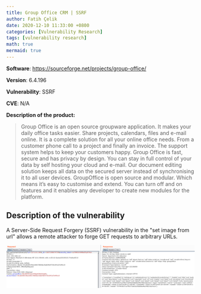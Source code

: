 ```yaml
---
title: Group Office CRM | SSRF
author: Fatih Çelik
date: 2020-12-10 11:33:00 +0800
categories: [Vulnerability Research]
tags: [vulnerability research]
math: true
mermaid: true
---
```


**Software**: https://sourceforge.net/projects/group-office/

**Version**: 6.4.196

**Vulnerability**: SSRF

**CVE**: N/A

**Description of the product:**

> Group Office is an open source groupware application. It makes your daily office tasks easier. Share projects, calendars, files and e-mail online. It is a complete solution for all your online office needs. From a customer phone call to a project and finally an invoice. The support system helps to keep your customers happy. Group Office is fast, secure and has privacy by design. You can stay in full control of your data by self hosting your cloud and e-mail. Our document editing solution keeps all data on the secured server instead of synchronising it to all user devices. GroupOffice is open source and modular. Which means it’s easy to customise and extend. You can turn off and on features and it enables any developer to create new modules for the platform.

## Description of the vulnerability

A Server-Side Request Forgery (SSRF) vulnerability in the "set image from url" allows a remote attacker to forge GET requests to arbitrary URLs.

![](/photos/crmssrf-1.png)
